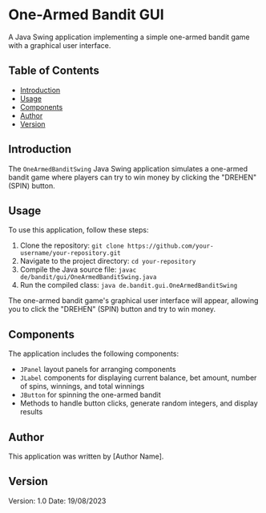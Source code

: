 # One-Armed Bandit GUI

A Java Swing application implementing a simple one-armed bandit game with a graphical user interface.

## Table of Contents

- [Introduction](#introduction)
- [Usage](#usage)
- [Components](#components)
- [Author](#author)
- [Version](#version)

## Introduction

The `OneArmedBanditSwing` Java Swing application simulates a one-armed bandit game where players can try to win money by clicking the "DREHEN" (SPIN) button.

## Usage

To use this application, follow these steps:

1. Clone the repository: `git clone https://github.com/your-username/your-repository.git`
2. Navigate to the project directory: `cd your-repository`
3. Compile the Java source file: `javac de/bandit/gui/OneArmedBanditSwing.java`
4. Run the compiled class: `java de.bandit.gui.OneArmedBanditSwing`

The one-armed bandit game's graphical user interface will appear, allowing you to click the "DREHEN" (SPIN) button and try to win money.

## Components

The application includes the following components:

- `JPanel` layout panels for arranging components
- `JLabel` components for displaying current balance, bet amount, number of spins, winnings, and total winnings
- `JButton` for spinning the one-armed bandit
- Methods to handle button clicks, generate random integers, and display results

## Author

This application was written by [Author Name].

## Version

Version: 1.0
Date: 19/08/2023
